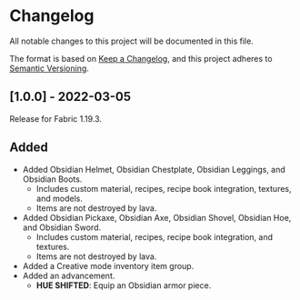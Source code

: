 # Changelog
All notable changes to this project will be documented in this file.

The format is based on [Keep a Changelog](https://keepachangelog.com/en/1.0.0/), and this project adheres to [Semantic Versioning](https://semver.org/spec/v2.0.0.html).

## [1.0.0] - 2022-03-05
Release for Fabric 1.19.3.
## Added
- Added Obsidian Helmet, Obsidian Chestplate, Obsidian Leggings, and Obsidian Boots.
  - Includes custom material, recipes, recipe book integration, textures, and models.
  - Items are not destroyed by lava.
- Added Obsidian Pickaxe, Obsidian Axe, Obsidian Shovel, Obsidian Hoe, and Obsidian Sword.
  - Includes custom material, recipes, recipe book integration, and textures.
  - Items are not destroyed by lava.
- Added a Creative mode inventory item group.
- Added an advancement.
  - **HUE SHIFTED**: Equip an Obsidian armor piece.
